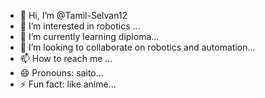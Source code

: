 - 👋 Hi, I’m @Tamil-Selvan12
- 👀 I’m interested in  robotics ...
- 🌱 I’m currently learning diploma...
- 💞️ I’m looking to collaborate on robotics and automation...
- 📫 How to reach me ...
- 😄 Pronouns: saito...
- ⚡ Fun fact: like anime...

<!---
Tamil-Selvan12/Tamil-Selvan12 is a ✨ special ✨ repository because its `README.md` (this file) appears on your GitHub profile.
You can click the Preview link to take a look at your changes.
--->
